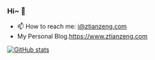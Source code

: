### Hi~ 🙋
- 📫 How to reach me: i@ztianzeng.com
- My Personal Blog.https://www.ztianzeng.com

[![GitHub stats](https://github-readme-stats.vercel.app/api?username=zxcvbnmzsedr&show_icons=true&theme=dark)](https://github.com/anuraghazra/github-readme-stats)
